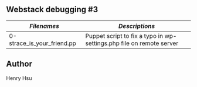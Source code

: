 ## Webstack debugging #3


|          *Filenames*                    |            *Descriptions*                                               |
|-----------------------------------------|-------------------------------------------------------------------------|
| 0-strace_is_your_friend.pp              | Puppet script to fix a typo in wp-settings.php file on remote server    |


## Author
Henry Hsu
